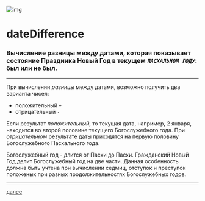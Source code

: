 ![img](https://1.bp.blogspot.com/-qz5COlXnD9A/Xc6iVRBtOnI/AAAAAAAAEpU/elOUHGU3FM480pUY5hDs-hsl0SAaQbt-gCLcBGAsYHQ/s320/006.png "006")

# **dateDifference**
### Вычисление разницы между датами, которая показывает состояние Праздника Новый Год в текущем *`ПАСХАЛЬНОМ ГОДУ`*: был или не был.

---

При вычислении *разницы* между датами, возможно получить два варианта чисел:

* положительный `+`
* отрицательный `-`

Если результат *положительный*, то текущая дата, например, 2 января, находится во второй половине текущего Богослужебного года. При *отрицательном* результате даты приходятся на первую половину Богослужебного Пасхального года.

Богослужебный год - длится от Пасхи до Пасхи. Гражданский Новый Год делит Богослужебный год на две части. Данная особенность должна быть учтена при вычислении седмиц, отступок и преступок положеных при разных продолжительностях Богослужебных годов.

---

[далее](007.html)

<br>

